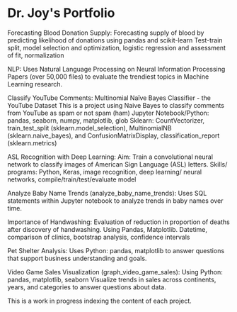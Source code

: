 # Dr. Joy's Portfolio 

Forecasting Blood Donation Supply:
	Forecasting supply of blood by predicting likelihood of donations using pandas and scikit-learn
    Test-train split, model selection and optimization, logistic regression and assessment of fit, normalization

NLP:
    Uses Natural Language Processing on Neural Information Processing Papers 
    (over 50,000 files) to evaluate the trendiest topics in Machine Learning research.

Classify YouTube Comments:
    Multinomial Naïve Bayes Classifier - the YouTube Dataset
    This is a project using Naive Bayes to classify comments from YouTube as spam or not spam (ham)
    Jupyter Notebook/Python: pandas, seaborn, numpy, matplotlib, glob
    Sklearn: CountVectorizer, train_test_split (sklearn.model_selection), MultinomialNB (sklearn.naive_bayes), and ConfusionMatrixDisplay, classification_report (sklearn.metrics)

ASL Recognition with Deep Learning:
    Aim: Train a convolutional neural network to classify images of American Sign Language (ASL) letters.
    Skills/ programs: Python, Keras, image recognition, deep learning/ neural networks, compile/train/test/evaluate model

Analyze Baby Name Trends (analyze_baby_name_trends):
    Uses SQL statements within Jupyter notebook 
    to analyze trends in baby names over time. 

Importance of Handwashing:
    Evaluation of reduction in proportion of deaths after discovery of handwashing.
    Using Pandas, Matplotlib. 
    Datetime, comparison of clinics, bootstrap analysis, confidence intervals

Pet Shelter Analysis:
    Uses Python: pandas, matplotlib to answer questions that support business understanding and goals. 

Video Game Sales Visualization (graph_video_game_sales):
    Using Python: pandas, matplotlib, seaborn
    Visualize trends in sales across continents, years, and categories to answer questions about data. 



This is a work in progress indexing the content of each project.